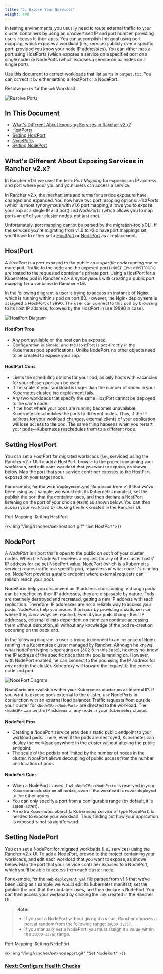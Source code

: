```yaml
---
title: "3. Expose Your Services"
weight: 400
---
```


In testing environments, you usually need to route external traffic to your cluster containers by using an unadvertised IP and port number, providing users access to their apps. You can accomplish this goal using port mapping, which exposes a workload (i.e., service) publicly over a specific port, provided you know your node IP address(es). You can either map a port using HostPorts (which exposes a service on a specified port on a single node) or NodePorts (which exposes a service on _all_ nodes on a single port).

Use this document to correct workloads that list `ports` in `output.txt`. You can correct it by either setting a HostPort or a NodePort.

<figcaption>Resolve <code>ports</code> for the <code>web</code> Workload</figcaption>

![Resolve Ports]({{<baseurl>}}/img/rancher/resolve-ports.png)


## In This Document

<!-- TOC -->

- [What's Different About Exposing Services in Rancher v2.x?](#what-s-different-about-exposing-services-in-rancher-v2-x)
- [HostPorts](#hostport)
- [Setting HostPort](#setting-hostport)
- [NodePorts](#nodeport)
- [Setting NodePort](#setting-nodeport)

<!-- /TOC -->

## What's Different About Exposing Services in Rancher v2.x?

In Rancher v1.6, we used the term _Port Mapping_ for exposing an IP address and port where your you and your users can access a service. 

In Rancher v2.x, the mechanisms and terms for service exposure have changed and expanded. You now have two port mapping options: _HostPorts_ (which is most synonymous with v1.6 port mapping, allows you to expose your app at a single IP and port) and _NodePorts_ (which allows you to map ports on _all_ of your cluster nodes, not just one).

Unfortunately, port mapping cannot be parsed by the migration-tools CLI. If the services you're migrating from v1.6 to v2.x have port mappings set, you'll have to either set a [HostPort](#hostport) or [NodePort](#nodeport) as a replacement.

## HostPort

A _HostPort_ is a port exposed to the public on a _specific node_ running one or more pod. Traffic to the node and the exposed port (`<HOST_IP>:<HOSTPORT>`) are routed to the requested container's private port. Using a HostPort for a Kubernetes pod in Rancher v2.x is synonymous with creating a public port mapping for a container in Rancher v1.6. 

In the following diagram, a user is trying to access an instance of Nginx, which is running within a pod on port 80. However, the Nginx deployment is assigned a HostPort of 9890. The user can connect to this pod by browsing to its host IP address, followed by the HostPort in use (9890 in case).

![HostPort Diagram]({{<baseurl>}}/img/rancher/hostPort.svg)


#### HostPort Pros

- Any port available on the host can be exposed. 
- Configuration is simple, and the HostPort is set directly in the Kubernetes pod specifications. Unlike NodePort, no other objects need to be created to expose your app. 

#### HostPort Cons

- Limits the scheduling options for your pod, as only hosts with vacancies for your chosen port can be used.
- If the scale of your workload is larger than the number of nodes in your Kubernetes cluster, the deployment fails.
- Any two workloads that specify the same HostPort cannot be deployed to the same node.
- If the host where your pods are running becomes unavailable, Kubernetes reschedules the pods to different nodes. Thus, if the IP address for your workload changes, external clients of your application will lose access to the pod. The same thing happens when you restart your pods—Kubernetes reschedules them to a different node.

## Setting HostPort

You can set a HostPort for migrated workloads (i.e., services) using the Rancher v2.x UI. To add a HostPort, browse to the project containing your workloads, and edit each workload that you want to expose, as shown below. Map the port that your service container exposes to the HostPort exposed on your target node.

For example, for the web-deployment.yml file parsed from v1.6 that we've been using as a sample, we would edit its Kubernetes manifest, set the publish the port that the container uses, and then declare a HostPort listening on the port of your choice (`9890`) as shown below. You can then access your workload by clicking the link created in the Rancher UI. 

<figcaption>Port Mapping: Setting HostPort</figcaption>

{{< img "/img/rancher/set-hostport.gif" "Set HostPort">}}

## NodePort

A _NodePort_ is a port that's open to the public _on each_ of your cluster nodes. When the NodePort receives a request for any of the cluster hosts' IP address for the set NodePort value, NodePort (which is a Kubernetes service) routes traffic to a specific pod, regardless of what node it's running on. NodePort provides a static endpoint where external requests can reliably reach your pods.

NodePorts help you circumvent an IP address shortcoming. Although pods can be reached by their IP addresses, they are disposable by nature. Pods are routinely destroyed and recreated, getting a new IP address with each replication. Therefore, IP addresses are not a reliable way to access your pods. NodePorts help you around this issue by providing a static service where they can always be reached.  Even if your pods change their IP addresses, external clients dependent on them can continue accessing them without disruption, all without any knowledge of the pod re-creation occurring on the back end.

In the following diagram, a user is trying to connect to an instance of Nginx running in a Kubernetes cluster managed by Rancher. Although he knows what NodePort Nginx is operating on (30216 in this case), he does not know the IP address of the specific node that the pod is running on. However, with NodePort enabled, he can connect to the pod using the IP address for _any_ node in the cluster. Kubeproxy will forward the request to the correct node and pod.  

![NodePort Diagram]({{<baseurl>}}/img/rancher/nodePort.svg)

NodePorts are available within your Kubernetes cluster on an internal IP. If you want to expose pods external to the cluster, use NodePorts in conjunction with an external load balancer. Traffic requests from outside your cluster for `<NodeIP>:<NodePort>` are directed to the workload. The `<NodeIP>` can be the IP address of any node in your Kubernetes cluster.

#### NodePort Pros

- Creating a NodePort service provides a static public endpoint to your workload pods. There, even if the pods are destroyed, Kubernetes can deploy the workload anywhere in the cluster without altering the public endpoint.
- The scale of the pods is not limited by the number of nodes in the cluster. NodePort allows decoupling of public access from the number and location of pods.

#### NodePort Cons

- When a NodePort is used, that `<NodeIP>:<NodePort>` is reserved in your Kubernetes cluster on all nodes, even if the workload is never deployed to the other nodes.
- You can only specify a port from a configurable range (by default, it is `30000-32767`).
- An extra Kubernetes object (a Kubernetes service of type NodePort) is needed to expose your workload. Thus, finding out how your application is exposed is not straightforward.

## Setting NodePort

You can set a NodePort for migrated workloads (i.e., services) using the Rancher v2.x UI. To add a NodePort, browse to the project containing your workloads, and edit each workload that you want to expose, as shown below. Map the port that your service container exposes to a NodePort, which you'll be able to access from each cluster node.

For example, for the `web-deployment.yml` file parsed from v1.6 that we've been using as a sample, we would edit its Kubernetes manifest, set the publish the port that the container uses, and then declare a NodePort. You can then access your workload by clicking the link created in the Rancher UI. 

>**Note:** 
>
>- If you set a NodePort without giving it a value, Rancher chooses a port at random from the following range: `30000-32767`.
>- If you manually set a NodePort, you must assign it a value within the `30000-32767` range.

<figcaption>Port Mapping: Setting NodePort</figcaption>

{{< img "/img/rancher/set-nodeport.gif" "Set NodePort" >}}

### [Next: Configure Health Checks]({{<baseurl>}}/rancher/latest/en/v1.6-migration/monitor-apps)
